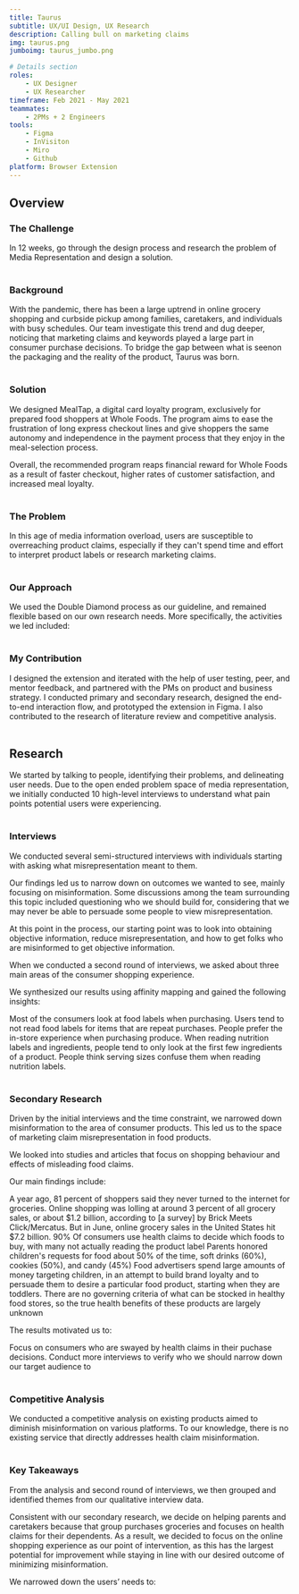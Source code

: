 ```yaml
---
title: Taurus
subtitle: UX/UI Design, UX Research
description: Calling bull on marketing claims
img: taurus.png
jumboimg: taurus_jumbo.png

# Details section
roles: 
    - UX Designer
    - UX Researcher
timeframe: Feb 2021 - May 2021
teammates: 
    - 2PMs + 2 Engineers
tools: 
    - Figma
    - InVisiton
    - Miro
    - Github
platform: Browser Extension
---
```

## Overview
### The Challenge<br />
In 12 weeks, go through the design process and research the problem of Media Representation and design a solution.
<br /><br />

### Background
With the pandemic, there has been a large uptrend in online grocery shopping and curbside pickup among families, caretakers, and individuals with busy schedules. Our team investigate this trend and dug deeper, noticing that marketing claims and keywords played a large part in consumer purchase decisions. To bridge the gap between what is seenon the packaging and the reality of the product, Taurus was born. 
<br /><br />

### Solution
We designed MealTap, a digital card loyalty program, exclusively for prepared food shoppers at Whole Foods. The program aims to ease the frustration of long express checkout lines and give shoppers the same autonomy and independence in the payment process that they enjoy in the meal-selection process. 

Overall, the recommended program reaps financial reward for Whole Foods as a result of faster checkout, higher rates of customer satisfaction, and increased meal loyalty.
<br /><br />

### The Problem
In this age of media information overload, users are susceptible to overreaching product claims, especially if they can't spend time and effort to interpret product labels or research marketing claims.
<br /><br />

### Our Approach
We used the Double Diamond process as our guideline, and remained flexible based on our own research needs. 
More specifically, the activities we led included:
<br /><br />

### My Contribution
I designed the extension and iterated with the help of user testing, peer, and mentor feedback, and partnered with the PMs on product and business strategy. I conducted primary and secondary research, designed the end-to-end interaction flow, and prototyped the extension in Figma. I also contributed to the research of literature review and competitive analysis.
<br /><br />

## Research
We started by talking to people, identifying their problems, and delineating user needs. Due to the open ended problem space of media representation, we initially conducted 10 high-level interviews to understand what pain points potential users were experiencing. 
<br /><br />

### Interviews
We conducted several semi-structured interviews with individuals starting with asking what misrepresentation meant to them.

Our findings led us to narrow down on outcomes we wanted to see, mainly focusing on misinformation.
Some discussions among the team surrounding this topic included questioning who we should build for, considering  that we may never be able to persuade some people to view misrepresentation.

At this point in the process, our starting point was to look into obtaining objective information, reduce misrepresentation, and how to get folks who are misinformed to get objective information.

When we conducted a second round of interviews, we asked about three main areas of the consumer shopping experience. 

We synthesized our results using affinity mapping and gained the following insights:

Most of the consumers look at food labels when purchasing.
Users tend to not read food labels for items that are repeat purchases.
People prefer the in-store experience when purchasing produce.
When reading nutrition labels and ingredients, people tend to only look at the first few ingredients of a product.
People think serving sizes confuse them when reading nutrition labels.
<br /><br />

### Secondary Research
Driven by the initial interviews and the time constraint, we narrowed down misinformation to the area of consumer products. This led us to the space of marketing claim misrepresentation in food products.

We looked into studies and articles that focus on shopping behaviour and effects of misleading food claims.

Our main findings include: 

A year ago, 81 percent of shoppers said they never turned to the internet for groceries. Online shopping was lolling at around 3 percent of all grocery sales, or about $1.2 billion, according to [a survey] by Brick Meets Click/Mercatus.
But in June, online grocery sales in the United States hit $7.2 billion.
90% Of consumers use health claims to decide which foods to buy, with many not actually reading the product label
Parents honored children's requests for food about 50% of the time, soft drinks (60%), cookies (50%), and candy (45%)
Food advertisers spend large amounts of money targeting children, in an attempt to build brand loyalty and to persuade them to desire a particular food product, starting when they are toddlers.
There are no governing criteria of what can be stocked in healthy food stores, so the true health benefits of these products are largely unknown

The results motivated us to:

Focus on consumers who are swayed by health claims in their puchase decisions.
Conduct more interviews to verify who we should narrow down our target audience to
<br /><br />

### Competitive Analysis
We conducted a competitive analysis on existing products aimed to diminish misinformation on various platforms. To our knowledge, there is no existing service that directly addresses health claim misinformation.
<br /><br />

### Key Takeaways
From the analysis and second round of interviews, we then grouped and identified themes from our qualitative interview data. 

Consistent with our secondary research, we decide on helping parents and caretakers because that group purchases groceries and focuses on health claims for their dependents. As a result, we decided to focus on the online shopping experience as our point of intervention, as this has the largest potential for improvement while staying in line with our desired outcome of minimizing misinformation.

We narrowed down the users’ needs to:


